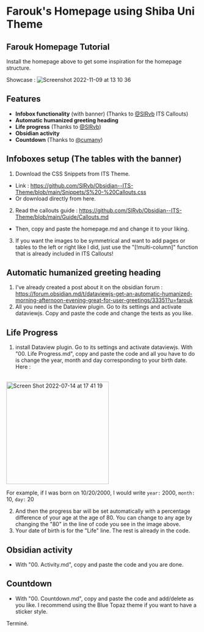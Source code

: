 # Farouk's Homepage using Shiba Uni Theme


## Farouk Homepage Tutorial 

Install the homepage above to get some inspiration for the homepage structure.

Showcase : 
![Screenshot 2022-11-09 at 13 10 36](https://user-images.githubusercontent.com/109313204/200907518-3c004cc8-0d43-4096-bbab-662af99bbdf5.png)


## Features 
- **Infobox functionality** (with banner) (Thanks to [@SlRvb](https://github.com/SlRvb) ITS Callouts)
- **Automatic humanized greeting heading**
- **Life progress** (Thanks to [@SlRvb](https://github.com/SlRvb))
- **Obsidian activity** 
- **Countdown** (Thanks to [@cumany](https://github.com/cumany))

## Infoboxes setup (The tables with the banner)
1. Download the CSS Snippets from ITS Theme. 
  - Link : https://github.com/SlRvb/Obsidian--ITS-Theme/blob/main/Snippets/S%20-%20Callouts.css
  - Or download directly from here.
2. Read the callouts guide : https://github.com/SlRvb/Obsidian--ITS-Theme/blob/main/Guide/Callouts.md 
  - Then, copy and paste the homepage.md and change it to your liking.
3. If you want the images to be symmetrical and want to add pages or tables to the left or right like I did, just use the "[!multi-column]" function that is already included in ITS Callouts!


## Automatic humanized greeting heading
1. I've already created a post about it on the obsidian forum : https://forum.obsidian.md/t/dataviewjs-get-an-automatic-humanized-morning-afternoon-evening-great-for-user-greetings/33351?u=farouk
2. All you need is the Dataview plugin. Go to its settings and activate dataviewjs. Copy and paste the code and change the texts as you like. 

## Life Progress
1. install Dataview plugin. Go to its settings and activate dataviewjs.
With "00. Life Progress.md", copy and paste the code and all you have to do is change the year, month and day corresponding to your birth date.
Here :
<br>
<img width="268" alt="Screen Shot 2022-07-14 at 17 41 19" src="https://user-images.githubusercontent.com/109313204/179091015-001548e0-822f-477c-b2eb-1ade8f150846.png">

For example, if I was born on 10/20/2000, I would write
`year:` 2000,
`month:` 10,
`day:` 20

2. And then the progress bar will be set automatically with a percentage difference of your age at the age of 80. You can change to any age by changing the "80" in the line of code you see in the image above.
3. Your date of birth is for the "Life" line. The rest is already in the code.

## Obsidian activity
- With "00. Activity.md", copy and paste the code and you are done.

## Countdown
- With "00. Countdown.md", copy and paste the code and add/delete as you like. I recommend using the Blue Topaz theme if you want to have a sticker style.

Terminé.

